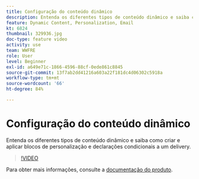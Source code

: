```yaml
---
title: Configuração do conteúdo dinâmico
description: Entenda os diferentes tipos de conteúdo dinâmico e saiba como criar e aplicar blocos de personalização e declarações condicionais a um delivery.
feature: Dynamic Content, Personalization, Email
kt: 6824
thumbnail: 329936.jpg
doc-type: feature video
activity: use
team: WWFRE
role: User
level: Beginner
exl-id: a649e71c-1866-4596-88cf-0ede861c8845
source-git-commit: 13f7ab2dd41216a603a22f181dc4d06302c5918a
workflow-type: tm+mt
source-wordcount: '66'
ht-degree: 84%

---
```


# Configuração do conteúdo dinâmico

Entenda os diferentes tipos de conteúdo dinâmico e saiba como criar e aplicar blocos de personalização e declarações condicionais a um delivery.

>[!VIDEO](https://video.tv.adobe.com/v/329936?quality=12&learn=on)

Para obter mais informações, consulte a [documentação do produto](https://experienceleague.adobe.com/docs/campaign-classic/using/sending-messages/personalizing-deliveries/conditional-content.html?lang=en).
